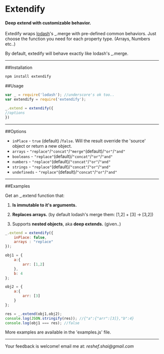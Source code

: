 # Extendify

#### Deep extend with customizable behavior.


Extedify wraps [lodash](http://lodash.com)'s _.merge with pre-defined common behaviors. Just choose the function you need for each property type. (Arrays, Numbers etc..)

By default, extedify will behave exactly like lodash's _.merge.

--------------

##Installation
```javascript
npm install extendify
```
##Usage
```javascript
var _ = require('lodash'); //underscore's ok too..
var extendify = require('extendify');

_.extend = extendify({
//options
})
```

--------------
##Options

- `inPlace` - `true` (default) /`false`. Will the result override the 'source' object or return a new object.
- `arrays` - `"replace"`/`"concat"`/`"merge"`(default)/`"or"`/`"and"`
- `booleans` - `"replace"`(default)/`"concat"`/`"or"`/`"and"`
- `numbers` - `"replace"`(default)/`"concat"`/`"or"`/`"and"`
- `strings` - `"replace"`(default)/`"concat"`/`"or"`/`"and"`
- `undefineds` - `"replace"`(default)/`"concat"`/`"or"`/`"and"`

--------------
##Examples

Get an _.extend function that:

1. **Is immutable to it's arguments.**

2. **Replaces arrays.** (by default lodash's merge them: [1,2] + [3] -> [3,2])

3. Supports **nested objects**, aka **deep extends.** (given..)

```javascript
_.extend = extendify({
    inPlace: false,
    arrays : "replace"
});

obj1 = {
    a:{
        arr: [1,2]
    },
    b: 4
};

obj2 = {
    a:{
        arr: [3]
    }
};

res = _.extend(obj1,obj2);
console.log(JSON.stringify(res)); //{"a":{"arr":[3]},"b":4}
console.log(obj1 === res); //false
```

More examples are available in the 'examples.js' file.

--------------
Your feedback is welcome! email me at: _reshef.shai@gmail.com_
